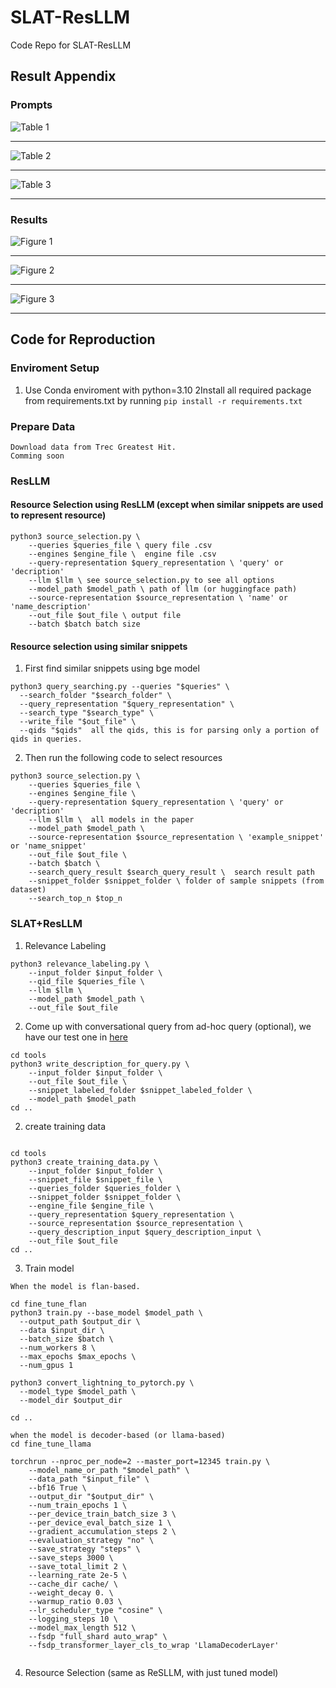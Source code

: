 # SLAT-ResLLM
Code Repo for SLAT-ResLLM


## Result Appendix

### Prompts

![Table 1](plots/table1.png)

---

![Table 2](plots/table2.png)

---

![Table 3](plots/table3.png)

---

### Results

![Figure 1](plots/figure1.png)

---

![Figure 2](plots/figure2.png)

---

![Figure 3](plots/figure3.png)


--------------------------------------------
## Code for Reproduction



### Enviroment Setup
1. Use Conda enviroment with python=3.10
2Install all required package from requirements.txt by running `pip install -r requirements.txt`

### Prepare Data
```
Download data from Trec Greatest Hit.
Comming soon
```


### ResLLM

#### Resource Selection using ResLLM (except when similar snippets are used to represent resource)
```
python3 source_selection.py \
    --queries $queries_file \ query file .csv
    --engines $engine_file \  engine file .csv
    --query-representation $query_representation \ 'query' or 'decription'
    --llm $llm \ see source_selection.py to see all options
    --model_path $model_path \ path of llm (or huggingface path)
    --source-representation $source_representation \ 'name' or 'name_description'
    --out_file $out_file \ output file
    --batch $batch batch size
```


#### Resource selection using similar snippets

1. First find similar snippets using bge model
```
python3 query_searching.py --queries "$queries" \ 
  --search_folder "$search_folder" \  
  --query_representation "$query_representation" \
  --search_type "$search_type" \
  --write_file "$out_file" \
  --qids "$qids"  all the qids, this is for parsing only a portion of qids in queries.

```

2. Then run the following code to select resources
```
python3 source_selection.py \
    --queries $queries_file \
    --engines $engine_file \
    --query-representation $query_representation \ 'query' or 'decription'
    --llm $llm \  all models in the paper
    --model_path $model_path \
    --source-representation $source_representation \ 'example_snippet' or 'name_snippet'
    --out_file $out_file \
    --batch $batch \
    --search_query_result $search_query_result \  search result path
    --snippet_folder $snippet_folder \ folder of sample snippets (from dataset)
    --search_top_n $top_n 
```
 
### SLAT+ResLLM

1. Relevance Labeling
```
python3 relevance_labeling.py \
    --input_folder $input_folder \
    --qid_file $queries_file \
    --llm $llm \
    --model_path $model_path \
    --out_file $out_file
```

2. Come up with conversational query from ad-hoc query (optional), we have our test one in [here](data/conversational_queries/all_description.jsonl)
```
cd tools
python3 write_description_for_query.py \
    --input_folder $input_folder \
    --out_file $out_file \
    --snippet_labeled_folder $snippet_labeled_folder \
    --model_path $model_path 
cd ..
```

2. create training data
```

cd tools
python3 create_training_data.py \
    --input_folder $input_folder \
    --snippet_file $snippet_file \
    --queries_folder $queries_folder \
    --snippet_folder $snippet_folder \
    --engine_file $engine_file \
    --query_representation $query_representation \
    --source_representation $source_representation \
    --query_description_input $query_description_input \
    --out_file $out_file
cd ..
```

3. Train model
```
When the model is flan-based.

cd fine_tune_flan
python3 train.py --base_model $model_path \
  --output_path $output_dir \
  --data $input_dir \
  --batch_size $batch \
  --num_workers 8 \
  --max_epochs $max_epochs \
  --num_gpus 1

python3 convert_lightning_to_pytorch.py \
  --model_type $model_path \
  --model_dir $output_dir

cd ..

when the model is decoder-based (or llama-based)
cd fine_tune_llama

torchrun --nproc_per_node=2 --master_port=12345 train.py \
    --model_name_or_path "$model_path" \
    --data_path "$input_file" \
    --bf16 True \
    --output_dir "$output_dir" \
    --num_train_epochs 1 \
    --per_device_train_batch_size 3 \
    --per_device_eval_batch_size 1 \
    --gradient_accumulation_steps 2 \
    --evaluation_strategy "no" \
    --save_strategy "steps" \
    --save_steps 3000 \
    --save_total_limit 2 \
    --learning_rate 2e-5 \
    --cache_dir cache/ \
    --weight_decay 0. \
    --warmup_ratio 0.03 \
    --lr_scheduler_type "cosine" \
    --logging_steps 10 \
    --model_max_length 512 \
    --fsdp "full_shard auto_wrap" \
    --fsdp_transformer_layer_cls_to_wrap 'LlamaDecoderLayer'
  
```

4. Resource Selection (same as ReSLLM, with just tuned model)